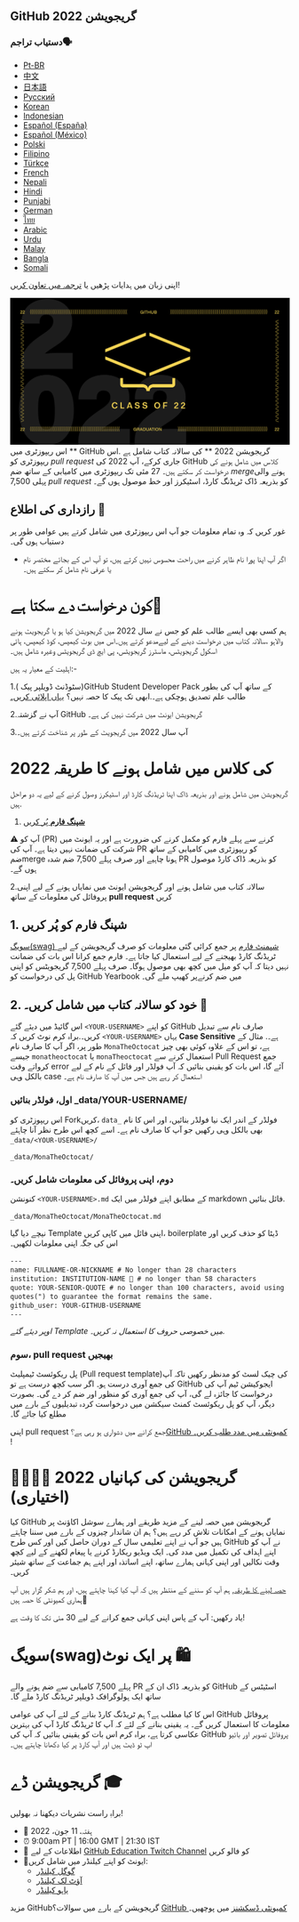## GitHub گریجویشن 2022 


### دستیاب تراجم🗣

* [Pt-BR](https://bit.ly/3LI8kAc)
* [中文](https://bit.ly/3kE3Ezc)
* [日本語](https://bit.ly/38TCVfm)
* [Русский](https://bit.ly/3w7d7EL)
* [Korean](https://bit.ly/3MS4owN)
* [Indonesian](https://bit.ly/3yeTRrI)
* [Español (España)](./translations/README.es-es.md)
* [Español (México)](./translations/README.es-mx.md)
* [Polski](https://bit.ly/38c411k)
* [Filipino](./translations/README.tl.md)
* [Türkçe](./translations/README.tr.md)
* [French](./translations/README.fr.md)
* [Nepali](./translations/README.np.md) 
* [Hindi](./translations/README.hi.md)
* [Punjabi](./translations/README.pun.md)
* [German](./translations/README.de.md)
* [ไทย](./translations/README.th.md)
* [Arabic](./translations/README.ar.md)
* [Urdu](./translations/README.ur.md)
* [Malay](./translations/README.may.md)
* [Bangla](./translations/README.bn_bd.md)
* [Somali](./translations/README.so.md)

اپنی زبان میں ہدایات پڑھیں یا [ترجمہ میں تعاون کریں](translations/README.md)!

![2022-github-graduation-social-card-1](/assets/GHG_Blog_1.jpg)
اس ریپوزٹری میں ** GitHub گریجویشن 2022 ** کی سالانہ کتاب شامل ہے .اس ریپوزٹری کو *pull request* جاری کرکے، آپ 2022 کی GitHub کلاس میں شامل ہونے کی درخواست کر سکتے ہیں۔
27 مئی تک ریپوزٹری میں کامیابی کے ساتھ ضم *merge*ہونے والی پہلی 7,500 *pull request* کو بذریعہ ڈاک ٹریڈنگ کارڈ، اسٹیکرز اور خط موصول ہوں گے۔

## رازداری کی اطلاع 👀

غور کریں کہ وہ تمام معلومات جو آپ اس ریپوزٹری میں شامل کرتے ہیں عوامی طور پر دستیاب ہوں گی۔

- اگر آپ اپنا پورا نام ظاہر کرنے میں راحت محسوس نہیں کرتے ہیں، تو آپ اس کے بجائے مختصر نام یا عرفی نام شامل کر سکتے ہیں۔

# کون درخواست دے سکتا ہے📝


ہم کسی بھی ایسے طالب علم کو  جس نے سال 2022 میں گریجویشن کیا ہو یا گریجویٹ ہونے والاہو ،سالانہ کتاب میں درخواست دینے کے لیےمدعو کرتے ہیں۔اس میں بوٹ کیمپس، کوڈ کیمپس، ہائی اسکول گریجویٹس، ماسٹرز گریجویٹس، پی ایچ ڈی گریجویٹس وغیرہ شامل ہیں۔

اہلیت کے معیار یہ ہیں:-

1.( سٹوڈنٹ ڈویلپر پیک)GitHub Student Developer Pack کے ساتھ آپ کی بطور طالب علم تصدیق ہوچکی ہے۔.ابھی تک پیک کا حصہ نہیں؟ [یہاں اپلائی کریں۔](https://education.github.com/discount_requests/student_application?utm_source=2022-06-11-GitHubGraduation)

2.آپ نے گزشتہ GitHub گریجویشن ایونٹ میں شرکت نہیں کی ہے۔

3.آپ سال 2022 میں گریجویٹ کے طور پر شناخت کرتے ہیں۔

# 2022 کی کلاس میں شامل ہونے کا طریقہ
گریجویشن میں شامل ہونے اور بذریعہ ڈاک  اپنا ٹریڈنگ کارڈ اور اسٹیکرز وصول کرنے کے لیے یہ دو مراحل ہیں.
1. [**شپنگ فارم** پُر کریں](https://airtable.com/shrVMo8ItH4wjsO9f)

⚠️ آپ کو (PR) کرنے سے پہلے فارم کو مکمل کرنے کی ضرورت ہے اور یہ ایونٹ میں شرکت کی ضمانت نہیں دیتا ہے۔ آپ کی PR کو ریپوزٹری میں کامیابی کے ساتھ ضمmerge ہونا چاہیے اور صرف پہلے 7,500 ضم شدہ PR کو  بذریعہ ڈاک کارڈ موصول ہوں گے۔

2.سالانہ کتاب میں شامل ہونے اور گریجویشن ایونٹ میں نمایاں ہونے کے لیے اپنی پروفائل کی معلومات کے ساتھ **pull request** کریں

## 1. شپنگ فارم کو پُر کریں

[سویگ(swag) شپمنٹ فارم](https://airtable.com/shrVMo8ItH4wjsO9f) پر جمع کرائی گئی معلومات کو صرف گریجویشن کے لیے ٹریڈنگ کارڈ  بھیجنے کے لیے استعمال کیا جاتا ہے۔ فارم جمع کرانا اس بات کی ضمانت نہیں دیتا کہ آپ کو میل میں کچھ بھی موصول ہوگا۔ صرف پہلے 7,500 گریجویٹس کو اپنی پل کی درخواست کو GitHub Yearbook میں ضم کرنےپر کھیپ ملے گی۔

## 2. خود کو سالانہ کتاب میں شامل کریں۔ 🏫

اس گائیڈ میں دیئے گئے `<YOUR-USERNAME>` کو اپنے GitHub صارف نام سے تبدیل کریں۔.براہ کرم نوٹ کریں کہ `<YOUR-USERNAME>` یہاں **Case Sensitive** ہے۔. مثال کے طور پر، اگر آپ کا صارف نام `MonaTheOctocat` ہے، تو اس کے علاوہ کوئی بھی چیز جیسے `monatheoctocat` یا `monaTheoctocat` استعمال کرنے سے Pull Request جمع کرواتے وقت error آئے گا، اس بات کو یقینی بنائیں کہ آپ فولڈر  اور فائل کے نام کے لیے بالکل وہی case استعمال کر رہے ہیں جس میں آپ کا صارف نام ہے۔

### اول، فولڈر بنائیں \_data/YOUR-USERNAME/



اس ریپوزٹری کو Forkکریں، `data_` فولڈر کے اندر ایک نیا فولڈر بنائیں، اور اس کا نام بھی بالکل وہی رکھیں جو آپ کا صارف نام ہے۔ اسے کچھ اس طرح نظر آنا چاہئے `_data/<YOUR-USERNAME>/`

```
_data/MonaTheOctocat/
```

### دوم، اپنی پروفائل کی معلومات شامل کریں۔

کنونشن `<YOUR-USERNAME>.md` کے مطابق اپنے فولڈر میں ایک markdown فائل بنائیں.

```
_data/MonaTheOctocat/MonaTheOctocat.md
```

نیچے دیا گیا Template اپنی فائل میں کاپی کریں، boilerplate ڈیٹا کو حذف کریں اور اس کی جگہ  اپنی معلومات لکھیں۔
```
---
name: FULLNAME-OR-NICKNAME # No longer than 28 characters
institution: INSTITUTION-NAME 🚩 # no longer than 58 characters
quote: YOUR-SENIOR-QUOTE # no longer than 100 characters, avoid using quotes(") to guarantee the format remains the same.
github_user: YOUR-GITHUB-USERNAME
---
```

_اوپر دیئے گئے Template میں خصوصی حروف کا استعمال نہ کریں۔._

### سوم، pull request بھیجیں
پل ریکوئسٹ ٹیمپلیٹ (Pull request template)کی چیک لسٹ کو مدنظر رکھیں تاکہ آپ کی جمع آوری درست ہو۔ اگر سب کچھ درست ہے تو GitHub ایجوکیشن ٹیم آپ کی درخواست کا جائزہ لے گی، آپ کی جمع آوری کو منظور اور ضم کر دے گی۔ بصورت دیگر، آپ کو پل ریکوئسٹ کمنٹ سیکشن میں درخواست کردہ تبدیلیوں کے بارے میں مطلع کیا جائے گا۔

اپنی pull request جمع کرانے میں دشواری ہو رہی ہے؟[GitHub کمیونٹی میں مدد طلب کریں۔
](https://github.com/orgs/github-community/discussions/categories/github-education)!

# گریجویشن کی کہانیاں 2022 👩‍🏫👨‍🏫 (اختیاری)

کیا GitHub گریجویشن میں حصہ لینے کے مزید طریقے اور ہمارے سوشل اکاؤنٹ پر نمایاں ہونے کے امکانات تلاش کر رہے ہیں؟
ہم ان شاندار چیزوں کے بارے میں سننا چاہتے ہیں جو آپ نے اپنے تعلیمی سال کے دوران حاصل کیں اور کس طرح GitHub نے آپ کو اپنے اہداف کی تکمیل میں مدد کی۔ ایک ویڈیو ریکارڈ کرنے یا پیغام لکھنے کے لیے کچھ وقت نکالیں اور اپنی کہانی ہمارے ساتھ، اپنے اساتذہ اور اپنے ہم جماعت کے ساتھ شیئر کریں۔

[حصہ لینے کا طریقہ,](https://drive.google.com/file/d/1AcgUKLXx6WIC5s4eanzOfj8EsiYHARrt/view?usp=sharing)
ہم آپ کو سننے کے منتظر ہیں کہ آپ کیا کہنا چاہتے ہیں، اور ہم شکر گزار ہیں آپ ہماری کمیونٹی کا حصہ ہیں💖

یاد رکھیں: آپ کے پاس اپنی کہانی جمع کرانے کے لیے 30 مئی تک کا وقت ہے!

# سویگ(swag)پر ایک نوٹ 🛍


پہلے 7,500 کامیابی سے ضم ہونے والے PR کو بذریعہ ڈاک ان کے GitHub اسٹیٹس کے ساتھ ایک ہولوگرافک ڈویلپر ٹریڈنگ کارڈ ملے گا۔

اس کا کیا مطلب ہے؟ ہم ٹریڈنگ کارڈ بنانے کے لئے آپ کی عوامی GitHub پروفائل معلومات کا استعمال کریں گے۔ یہ یقینی بنانے کے لئے کہ آپ کا ٹریڈنگ کارڈ آپ کی بہترین عکاسی کرتا ہے، براہ کرم اس بات کو یقینی بنائیں کہ آپ کی GitHub پروفائل تصویر اور بائیو اپ ٹو ڈیٹ ہیں اور آپ کارڈ پر کیا دکھانا چاہتے ہیں۔

# گریجویشن ڈے 🎓


براہِ راست نشریات دیکھنا نہ بھولیں!

- 📆 ہفتہ، 11 جون، 2022
- ⏰ 9:00am PT | 16:00 GMT | 21:30 IST
- 📍 اطلاعات کے لیے [GitHub Education Twitch Channel](https://twitch.tv/githubeducation) کو فالو کریں
- 📎ایونٹ کو اپنے کیلنڈر میں شامل کریں:
  - [گوگل کیلنڈر](https://calendar.google.com/calendar/render?action=TEMPLATE&dates=20220611T160000Z%2F20220611T180000Z&details=&location=https%3A%2F%2Fwww.twitch.tv%2Fgithubeducation&text=%F0%9F%8E%89%F0%9F%8E%8A%20GitHub%20Graduation%202022%20%F0%9F%8E%89%F0%9F%8E%8A)
  - [آؤٹ لک کیلنڈر](https://outlook.live.com/calendar/0/deeplink/compose?allday=false&body=&enddt=2022-06-11T18%3A00%3A00%2B00%3A00&location=https%3A%2F%2Fwww.twitch.tv%2Fgithubeducation&path=%2Fcalendar%2Faction%2Fcompose&rru=addevent&startdt=2022-06-11T16%3A00%3A00%2B00%3A00&subject=%F0%9F%8E%89%F0%9F%8E%8A%20GitHub%20Graduation%202022%20%F0%9F%8E%89%F0%9F%8E%8A)
  - [یاہو کیلنڈر](https://calendar.yahoo.com/?desc=&dur=&et=20220611T180000Z&in_loc=https%3A%2F%2Fwww.twitch.tv%2Fgithubeducation&st=20220611T160000Z&title=%F0%9F%8E%89%F0%9F%8E%8A%20GitHub%20Graduation%202022%20%F0%9F%8E%89%F0%9F%8E%8A&v=60)

مزید GitHubگریجویشن کے بارے میں سوالات؟ [GitHub کمیونٹی ڈسکشنز](https://github.com/orgs/github-community/discussions/categories/github-education) میں پوچھیں۔

